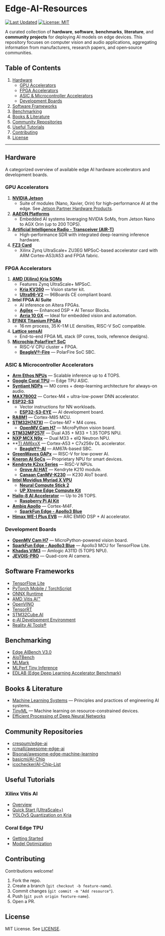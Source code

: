 # Edge-AI-Resources

[![Last Updated](https://img.shields.io/github/last-commit/yourusername/edge-ai-resources?style=flat-square)](https://github.com/C8Costa/Edge-Ai-Resources/commits/main/) [![License: MIT](https://img.shields.io/badge/License-MIT-yellow.svg?style=flat-square)](LICENSE)

A curated collection of **hardware**, **software**, **benchmarks**, **literature**, and **community projects** for deploying AI models on edge devices. This repository focuses on computer vision and audio applications, aggregating information from manufacturers, research papers, and open‑source communities.

## Table of Contents

1. [Hardware](#hardware)
   - [GPU Accelerators](#gpu-accelerators)
   - [FPGA Accelerators](#fpga-accelerators)
   - [ASIC & Microcontroller Accelerators](#asic--microcontroller-accelerators)
   - [Development Boards](#development-boards)
2. [Software Frameworks](#software-frameworks)
3. [Benchmarking](#benchmarking)
4. [Books & Literature](#books--literature)
5. [Community Repositories](#community-repositories)
6. [Useful Tutorials](#useful-tutorials)
7. [Contributing](#contributing)
8. [License](#license)

---

## Hardware
A categorized overview of available edge AI hardware accelerators and development boards.

### GPU Accelerators

1. **[NVIDIA Jetson](https://www.nvidia.com/en-us/autonomous-machines/embedded-systems/#hardware)**
   - Suite of modules (Nano, Xavier, Orin) for high-performance AI at the edge. See [Jetson Partner Hardware Products](https://developer.nvidia.com/embedded/jetson-partner-products).
2. **[AAEON Platforms](https://www.aaeon.com/en/c/aaeon-nvidia-ai-solutions)**
   - Embedded AI systems leveraging NVIDIA SoMs, from Jetson Nano to AGX Orin (up to 200 TOPS).
3. **[Artificial Intelligence Radio - Transceiver (AIR-T)](https://www.crowdsupply.com/deepwave-digital/air-t)**
   - High-performance SDR with integrated deep-learning inference hardware.
4. **[FZ3 Card](https://www.myirtech.com/list.asp?id=630)**
   - Xilinx Zynq UltraScale+ ZU3EG MPSoC-based accelerator card with ARM Cortex-A53/A53 and FPGA fabric.

### FPGA Accelerators

1. **[AMD (Xilinx) Kria SOMs](https://www.amd.com/en/products/system-on-modules/kria.html#portfolio)**
   - Features Zynq UltraScale+ MPSoC.  
   - **[Kria KV260](https://www.amd.com/en/products/system-on-modules/kria/k26/kv260-vision-starter-kit.html)** — Vision starter kit.  
   - **[Ultra96-V2](https://www.96boards.org/product/ultra96/)** — 96Boards CE compliant board.
2. **Intel FPGA AI Suite**  
   - AI inference on Altera FPGAs.  
   - **[Agilex](https://www.intel.com/content/www/us/en/products/docs/programmable/agilex-5-d-series-fpga.html)** — Enhanced DSP + AI Tensor Blocks.  
   - **[Arria 10 GX](https://www.intel.com/content/www/us/en/products/details/fpga/development-kits/cyclone/10-gx.html)** — Ideal for embedded vision and automation.
3. **[EFINIX Titanium FPGAs](https://www.efinixinc.com/products-titanium.html)**
   - 16 nm process, 35 K–1 M LE densities, RISC-V SoC compatible.
4. **[Lattice sensAI](https://www.latticesemi.com/en/Solutions/Solutions/SolutionsDetails02/sensAI)**
   - End-to-end FPGA ML stack (IP cores, tools, reference designs).
5. **[Microchip PolarFire® SoC](https://www.microchip.com/en-us/products/fpgas-and-plds/system-on-chip-fpgas/polarfire-soc-fpgas)**
   - RISC-V CPU cluster + FPGA.  
   - **[BeagleV®-Fire](https://www.beagleboard.org/boards/beaglev-fire)** — PolarFire SoC SBC.

### ASIC & Microcontroller Accelerators

- **[Arm Ethos NPUs](https://www.arm.com/products/silicon-ip-cpu?families=ethos%20npus)** — Scalable inference up to 4 TOPS.
- **[Google Coral TPU](https://coral.ai/products/)** — Edge TPU ASIC.
- **[Syntiant NDPs](https://www.syntiant.com/hardware)** — M0 cores + deep-learning architecture for always-on audio.
- **[MAX78002](https://www.analog.com/en/products/max78002.html)** — Cortex-M4 + ultra-low-power DNN accelerator.
- **[ESP32-S3](https://www.espressif.com/en/products/socs/esp32-s3)**
  - Vector instructions for NN workloads.  
  - **[ESP32-S3-EYE](https://www.espressif.com/en/products/devkits/esp-eye/overview)** — AI development board.
- **[RA8M1](https://www.renesas.com/us/en/products/microcontrollers-microprocessors/ra-cortex-m-mcus/ra8m1-480-mhz-arm-cortex-m85-based-microcontroller-helium-and-trustzone)** — Cortex-M85 MCU.
- **[STM32H747XI](https://www.st.com/en/microcontrollers-microprocessors/stm32h747xi.html)** — Cortex-M7 + M4 cores.  
  - **[OpenMV Cam H7](https://www.sparkfun.com/openmv)** — MicroPython vision board.
- **[STM32MP257F](https://www.st.com/en/microcontrollers-microprocessors/stm32mp257f.html)** — Dual A35 + M33 + 1.35 TOPS NPU.
- **[NXP MCX N9x](https://www.nxp.com/products/processors-and-microcontrollers/arm-microcontrollers/general-purpose-mcus/mcx-arm-cortex-m/mcx-n-series-microcontrollers/mcx-n94x-54x-highly-integrated-multicore-mcus-with-on-chip-accelerators-intelligent-peripherals-and-advanced-security:MCX-N94X-N54X)** — Dual M33 + eIQ Neutron NPU.
- **[TI AM6xxX](https://www.ti.com/microcontrollers-mcus-processors/arm-based-processors/products.html#1217=1%20deep%20learning%20accelerator%2C%201%20video%20encode%2Fdecode%20accelerator%2C%201%20vision%20pre-processing%20accelerator%3B1%20deep%20learning%20accelerator%2C%201%20video%20encode%2Fdecode%20accelerator%2C%201%20vision%20pre-processor%20accelerator&2115=2%20Arm%20Cortex-A53%3B4%20Arm%20Cortex-A53&) — Cortex-A53 + C7x256v DL accelerator.  
  - **[BeagleY®-AI](https://www.beagleboard.org/boards/beagley-ai)** — AM67A-based SBC.
- **[GreenWaves GAPx](https://greenwaves-technologies.com/low-power-processor/)** — RISC-V for low-power AI.
- **[Kneron AI SoCs](https://www.kneron.com/page/soc/)** — Proprietary NPU for smart devices.
- **[Kendryte K2xx Series](https://developer.canaan-creative.com/resource)** — RISC-V NPUs.  
  - **[Grove AI HAT](https://wiki.sipeed.com/soft/maixpy/en/develop_kit_board/grove_ai_hat.html)** — Kendryte K210 module.
  - **[Canaan CanMV-K230](https://developer.canaan-creative.com/k230/dev/zh/CanMV_K230_%E6%95%99%E7%A8%8B.html)** — K230 AIoT board.
- **[Intel Movidius Myriad X VPU](https://www.intel.com/content/www/us/en/products/details/processors/movidius-vpu.html)**
  - **[Neural Compute Stick 2](https://www.intel.com/content/www/us/en/developer/articles/tool/neural-compute-stick.html)**
  - **[UP Xtreme Edge Compute Kit](https://up-board.org/up-xtreme-edge-compute-enabling-kit/)**
- **[Hailo-8 AI Accelerator](https://hailo.ai/products/ai-accelerators/)** — Up to 26 TOPS.  
  - **[Raspberry Pi AI Kit](https://www.raspberrypi.com/products/ai-kit/)**
- **[Ambiq Apollo](https://ambiq.com/products/)** — Cortex-M4F.  
  - **[SparkFun Edge - Apollo3 Blue](https://www.sparkfun.com/products/15170)**
- **[Himax WE-I Plus EVB](https://www.sparkfun.com/products/17256)** — ARC EM9D DSP + AI accelerator.

### Development Boards

- **[OpenMV Cam H7](https://www.sparkfun.com/openmv)** — MicroPython-powered vision board.
- **[SparkFun Edge - Apollo3 Blue](https://www.sparkfun.com/products/15170)** — Apollo3 MCU for TensorFlow Lite.
- **[Khadas VIM3](https://www.khadas.com/vim3)** — Amlogic A311D (5 TOPS NPU).
- **[JEVOIS-PRO](https://www.jevoisinc.com/)** — Quad-core AI camera.

## Software Frameworks

- [TensorFlow Lite]()
- [PyTorch Mobile / TorchScript]()
- [ONNX Runtime]()
- [AMD Vitis AI™](https://xilinx.github.io/Vitis-AI/3.5/html/index.html)
- [OpenVINO]()
- [TensorRT]()
- [STM32Cube.AI]()
- [e-AI Development Environment](https://www.renesas.com/us/en/e-ai-development-environment-microcontrollers#overview)
- [Reality AI Tools®](https://www.renesas.com/us/en/software-tool/reality-ai-tools)

## Benchmarking

- [Edge AIBench V3.0](https://www.benchcouncil.org/aibench/edge-aibench/index.html)
- [AIoTBench](https://www.benchcouncil.org/aibench/aiotbench/index.html)
- [MLMark](https://www.eembc.org/mlmark/)
- [MLPerf Tiny Inference](https://mlcommons.org/en/inference-tiny-10/)
- [EDLAB (Edge Deep Learning Accelerator Benchmark)](https://github.com/HPInc/EDLAB)

## Books & Literature

- [Machine Learning Systems](https://mlsysbook.ai/) — Principles and practices of engineering AI systems.
- [TinyML]() — Machine learning on resource-constrained devices.
- [Efficient Processing of Deep Neural Networks]()

## Community Repositories

- [crespum/edge-ai](https://github.com/crespum/edge-ai)
- [rcmalli/awesome-edge-ai](https://github.com/rcmalli/awesome-edge-ai)
- [Bisonai/awesome-edge-machine-learning](https://github.com/Bisonai/awesome-edge-machine-learning)
- [basicmi/AI-Chip](https://github.com/basicmi/AI-Chip)
- [icochecker/AI-Chip-List](https://github.com/icochecker/AI-Chip-List)

## Useful Tutorials

### Xilinx Vitis AI
- [Overview](https://docs.amd.com/r/en-US/ug1414-vitis-ai/Vitis-AI-Overview)
- [Quick Start (UltraScale+)](https://xilinx.github.io/Vitis-AI/3.0/html/docs/install/install.html)
- [YOLOv5 Quantization on Kria](https://www.hackster.io/LogicTronix/yolov5-quantization-compilation-with-vitis-ai-3-0-for-kria-7b005d)

### Coral Edge TPU
- [Getting Started](https://coral.ai/docs/accelerator/get-started/)
- [Model Optimization](https://coral.ai/docs/edgetpu/models-intro/)

## Contributing

Contributions welcome!  
1. Fork the repo.  
2. Create a branch (`git checkout -b feature-name`).  
3. Commit changes (`git commit -m "Add resource"`).  
4. Push (`git push origin feature-name`).  
5. Open a PR.

## License

MIT License. See [LICENSE](LICENSE).
